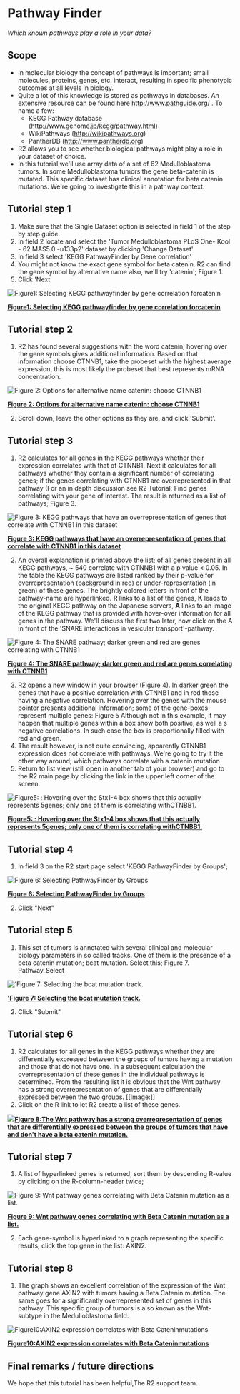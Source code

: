 <a id="pathway_finder"> </a>


Pathway Finder
==============



*Which known pathways play a role in your data?*



Scope
-----

-   In molecular biology the concept of pathways is important; small
    molecules, proteins, genes, etc. interact, resulting in specific
    phenotypic outcomes at all levels in biology.
-   Quite a lot of this knowledge is stored as pathways in databases. An
    extensive resource can be found here
    [](http://www.pathguide.org/)<http://www.pathguide.org/> .
    To name a few:
    -   KEGG Pathway database
        ([](http://www.genome.jp/kegg/pathway.html)<http://www.genome.jp/kegg/pathway.html>)
    -   WikiPathways
        ([](http://wikipathways.org/)<http://wikipathways.org>)
    -   PantherDB
        ([](http://www.pantherdb.org)<http://www.pantherdb.org>)
-   R2 allows you to see whether biological pathways might play a role
    in your dataset of choice.
-   In this tutorial we'll use array data of a set of 62
    Medulloblastoma tumors. In some Medulloblastoma tumors the gene
    beta-catenin is mutated. This specific dataset has clinical
    annotation for beta catenin mutations. We're going to investigate
    this in a pathway context.





Tutorial step 1
---------------

1.  Make sure that the Single Dataset option is selected in field 1 of
    the step by step guide.
2.  In field 2 locate and select the 'Tumor Medulloblastoma PLoS One-
    Kool - 62 MAS5.0 -u133p2' dataset by clicking 'Change Dataset'
3.  In field 3 select 'KEGG PathwayFinder by Gene correlation'
4.  You might not know the exact gene symbol for beta catenin. R2 can
    find the gene symbol by alternative name also, we'll try 'catenin';
    Figure 1.
5.  Click 'Next'


![Figure1: Selecting KEGG pathwayfinder by gene correlation forcatenin](_static/images/Pathway_menu.png "Figure1: Selecting KEGG pathwayfinder by gene correlation forcatenin")

[**Figure1: Selecting KEGG pathwayfinder by gene correlation forcatenin**](_static/images/Pathway_menu.png)






Tutorial step 2
---------------

1.  R2 has found several suggestions with the word catenin, hovering
    over the gene symbols gives additional information. Based on that
    information choose CTNNB1, take the probeset with the highest
    average expression, this is most likely the probeset that best
    represents mRNA concentration.
    
![Figure    2: Options for alternative name catenin: choose    CTNNB1](_static/images/Pathway_list.png "Figure    2: Options for alternative name catenin: choose    CTNNB1")

[**Figure    2: Options for alternative name catenin: choose    CTNNB1**](_static/images/Pathway_list.png)

2.  Scroll down, leave the other options as they are, and
    click 'Submit'.





Tutorial step 3
---------------

1.  R2 calculates for all genes in the KEGG pathways whether their
    expression correlates with that of CTNNB1. Next it calculates for
    all pathways whether they contain a significant number of
    correlating genes; if the genes correlating with CTNNB1 are
    overrepresented in that pathway (For an in depth discussion see R2
    Tutorial; Find genes correlating with your gene of interest. The
    result is returned as a list of pathways; Figure 3.
    
![Figure    3: KEGG pathways that have an overrepresentation of genes that    correlate with CTNNB1 in this    dataset](_static/images/Pathway_Kegg.png "Figure    3: KEGG pathways that have an overrepresentation of genes that    correlate with CTNNB1 in this    dataset")

[**Figure    3: KEGG pathways that have an overrepresentation of genes that    correlate with CTNNB1 in this    dataset**](_static/images/Pathway_Kegg.png)

2.  An overall explanation is printed above the list; of all genes
    present in all KEGG pathways, \~ 540 correlate with CTNNB1 with a p
    value &lt; 0.05. In the table the KEGG pathways are listed ranked by
    their p-value for overrepresentation (background in red) or
    under-representation (in green) of these genes. The brightly colored
    letters in front of the pathway-name are hyperlinked. **R** links to
    a list of the genes, **K** leads to the original KEGG pathway on the
    Japanese servers, **A** links to an image of the KEGG pathway that
    is provided with hover-over information for all genes in
    the pathway. We'll discuss the first two later, now click on the A
    in front of the 'SNARE interactions in vesicular transport'-pathway.
    
![Figure    4: The SNARE pathway; darker green and red are genes correlating    with CTNNB1](_static/images/Pathway_SNARE.png "Figure    4: The SNARE pathway; darker green and red are genes correlating    with CTNNB1")

[**Figure    4: The SNARE pathway; darker green and red are genes correlating    with CTNNB1**](_static/images/Pathway_SNARE.png)

3.  R2 opens a new window in your browser (Figure 4). In darker green
    the genes that have a positive correlation with CTNNB1 and in red
    those having a negative correlation. Hovering over the genes with
    the mouse pointer presents additional information; some of the
    gene-boxes represent multiple genes: Figure 5 Although not in this
    example, it may happen that multiple genes within a box show both
    positive, as well a s negative correlations. In such case the box is
    proportionally filled with red and green.
4.  The result however, is not quite convincing, apparently CTNNB1
    expression does not correlate with pathways. We're going to try it
    the other way around; which pathways correlate with a catenin
    mutation
5.  Return to list view (still open in another tab of your browser) and
    go to the R2 main page by clicking the link in the upper left corner
    of the screen.


![Figure5: : Hovering over the Stx1-4 box shows that this actually represents 5genes; only one of them is correlating withCTNBB1.](_static/images/Pathway_Zoom.png "Figure5: : Hovering over the Stx1-4 box shows that this actually represents 5genes; only one of them is correlating withCTNBB1.")

[**Figure5: : Hovering over the Stx1-4 box shows that this actually represents 5genes; only one of them is correlating withCTNBB1.**](_static/images/Pathway_Zoom.png)






Tutorial step 4
---------------

1.  In field 3 on the R2 start page select 'KEGG PathwayFinder by
    Groups';
    
![Figure    6: Selecting PathwayFinder by    Groups](_static/images/Pathway_Finder.png "Figure    6: Selecting PathwayFinder by    Groups")

[**Figure    6: Selecting PathwayFinder by    Groups**](_static/images/Pathway_Finder.png)

2.  Click "Next"





Tutorial step 5
---------------

1.  This set of tumors is annotated with several clinical and molecular
    biology parameters in so called tracks. One of them is the presence
    of a beta catenin mutation; bcat mutation. Select this; Figure 7.
    Pathway\_Select
    
!['Figure    7: Selecting the bcat    mutation track.](_static/images/Pathway_Select.png "'Figure    7: Selecting the bcat    mutation track.")

[**'Figure    7: Selecting the bcat    mutation track.**](_static/images/Pathway_Select.png)

2.  Click "Submit"





Tutorial step 6
---------------

1.  R2 calculates for all genes in the KEGG pathways whether they are
    differentially expressed between the groups of tumors having a
    mutation and those that do not have one. In a subsequent calculation
    the overrepresentation of these genes in the individual pathways
    is determined. From the resulting list it is obvious that the Wnt
    pathway has a strong overrepresentation of genes that are
    differentially expressed between the two groups. \[\[Image:\]\]
2.  Click on the R link to let R2 create a list of these genes.

[![](_static/images/Pathway_Wnt.png)**Figure
8:The Wnt pathway has a strong overrepresentation of genes that are
differentially expressed between the groups of tumors that have and
don't have a beta catenin
mutation.**](_static/images/Pathway_Wnt.png)





Tutorial step 7
---------------

1.  A list of hyperlinked genes is returned, sort them by descending
    R-value by clicking on the R-column-header twice;
    
![Figure    9: Wnt pathway genes correlating with Beta Catenin mutation as    a list.](_static/images/Pathway_correlate.png "Figure    9: Wnt pathway genes correlating with Beta Catenin mutation as    a list.")

[**Figure    9: Wnt pathway genes correlating with Beta Catenin mutation as    a list.**](_static/images/Pathway_correlate.png)

2.  Each gene-symbol is hyperlinked to a graph representing the specific
    results; click the top gene in the list: AXIN2.





Tutorial step 8
---------------

1.  The graph shows an excellent correlation of the expression of the
    Wnt pathway gene AXIN2 with tumors having a Beta Catenin mutation.
    The same goes for a significantly overrepresented set of genes in
    this pathway. This specific group of tumors is also known as the
    Wnt-subtype in the Medulloblastoma field.


![Figure10:AXIN2 expression correlates with Beta Cateninmutations](_static/images/Pathway_Axin.png "Figure10:AXIN2 expression correlates with Beta Cateninmutations")

[**Figure10:AXIN2 expression correlates with Beta Cateninmutations**](_static/images/Pathway_Axin.png)






Final remarks / future directions
---------------------------------

We hope that this tutorial has been helpful,The R2 support team.




